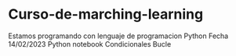 # Curso-de-marching-learning
Estamos programando con lenguaje de programacion Python
Fecha 14/02/2023
Python notebook
Condicionales
Bucle

